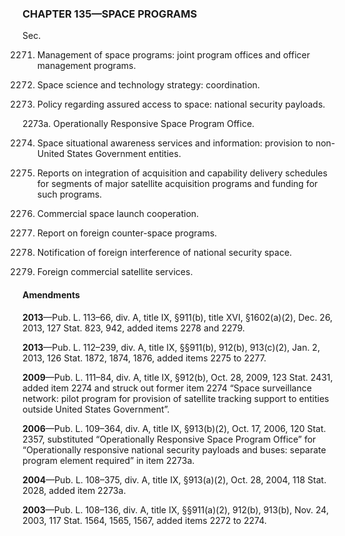 ### **CHAPTER 135—SPACE PROGRAMS** ###

Sec.

2271. Management of space programs: joint program offices and officer management programs.

2272. Space science and technology strategy: coordination.

2273. Policy regarding assured access to space: national security payloads.

2273a. Operationally Responsive Space Program Office.

2274. Space situational awareness services and information: provision to non-United States Government entities.

2275. Reports on integration of acquisition and capability delivery schedules for segments of major satellite acquisition programs and funding for such programs.

2276. Commercial space launch cooperation.

2277. Report on foreign counter-space programs.

2278. Notification of foreign interference of national security space.

2279. Foreign commercial satellite services.

#### Amendments ####

**2013**—Pub. L. 113–66, div. A, title IX, §911(b), title XVI, §1602(a)(2), Dec. 26, 2013, 127 Stat. 823, 942, added items 2278 and 2279.

**2013**—Pub. L. 112–239, div. A, title IX, §§911(b), 912(b), 913(c)(2), Jan. 2, 2013, 126 Stat. 1872, 1874, 1876, added items 2275 to 2277.

**2009**—Pub. L. 111–84, div. A, title IX, §912(b), Oct. 28, 2009, 123 Stat. 2431, added item 2274 and struck out former item 2274 “Space surveillance network: pilot program for provision of satellite tracking support to entities outside United States Government”.

**2006**—Pub. L. 109–364, div. A, title IX, §913(b)(2), Oct. 17, 2006, 120 Stat. 2357, substituted “Operationally Responsive Space Program Office” for “Operationally responsive national security payloads and buses: separate program element required” in item 2273a.

**2004**—Pub. L. 108–375, div. A, title IX, §913(a)(2), Oct. 28, 2004, 118 Stat. 2028, added item 2273a.

**2003**—Pub. L. 108–136, div. A, title IX, §§911(a)(2), 912(b), 913(b), Nov. 24, 2003, 117 Stat. 1564, 1565, 1567, added items 2272 to 2274.
